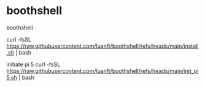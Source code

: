 # boothshell
boothshell


curl -fsSL https://raw.githubusercontent.com/luanft/boothshell/refs/heads/main/install.sh | bash



initiate pi 5
curl -fsSL https://raw.githubusercontent.com/luanft/boothshell/refs/heads/main/init_pi5.sh | bash



